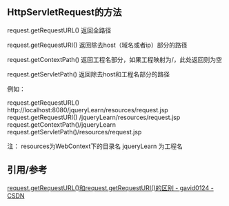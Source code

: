## HttpServletRequest的方法

request.getRequestURL() 返回全路径

request.getRequestURI() 返回除去host（域名或者ip）部分的路径

request.getContextPath() 返回工程名部分，如果工程映射为/，此处返回则为空

request.getServletPath() 返回除去host和工程名部分的路径

 

例如：


request.getRequestURL() http://localhost:8080/jqueryLearn/resources/request.jsp 
request.getRequestURI() /jqueryLearn/resources/request.jsp
request.getContextPath()/jqueryLearn 
request.getServletPath()/resources/request.jsp 

注： resources为WebContext下的目录名 
      jqueryLearn 为工程名



## 引用/参考

[request.getRequestURL()和request.getRequestURI()的区别 - gavid0124 - CSDN](https://blog.csdn.net/Gavid0124/article/details/45390999)